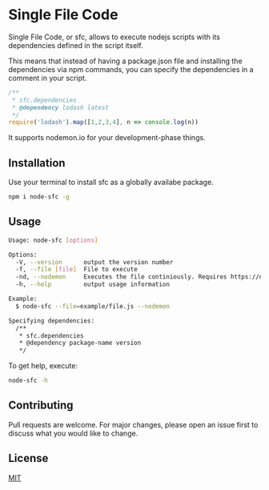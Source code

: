 # Single File Code

Single File Code, or sfc, allows to execute nodejs scripts with its dependencies
defined in the script itself.

This means that instead of having a package.json file and installing the
dependencies via npm commands, you can specify the dependencies in a comment
in your script.

```javascript
/**
 * sfc.dependencies
 * @dependency lodash latest
 */
require('lodash').map([1,2,3,4], n => console.log(n))
```

It supports nodemon.io for your development-phase things.

## Installation

Use your terminal to install sfc as a globally availabe package.

```bash
npm i node-sfc -g
```

## Usage

```bash
Usage: node-sfc [options]

Options:
  -V, --version      output the version number
  -f, --file [file]  File to execute
  -nd, --nodemon     Executes the file continiously. Requires https://nodemon.io/
  -h, --help         output usage information

Example:
  $ node-sfc --file=example/file.js --nodemon

Specifying dependencies:
  /**
   * sfc.dependencies
   * @dependency package-name version
   */
```

To get help, execute:

```bash
node-sfc -h
```

## Contributing
Pull requests are welcome. For major changes, please open an issue first to discuss what you would like to change.

## License
[MIT](https://choosealicense.com/licenses/mit/)